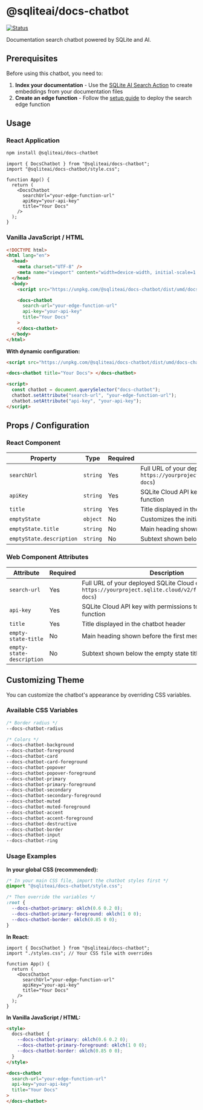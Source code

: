 # @sqliteai/docs-chatbot

[![Status](https://img.shields.io/badge/status-in%20development-yellow)](https://github.com/sqliteai/docs-chatbot)

Documentation search chatbot powered by SQLite and AI.

## Prerequisites

Before using this chatbot, you need to:

1. **Index your documentation** - Use the [SQLite AI Search Action](https://github.com/sqliteai/sqlite-aisearch-action) to create embeddings from your documentation files
2. **Create an edge function** - Follow the [setup guide](https://github.com/sqliteai/sqlite-aisearch-action#create-the-search-edge-function) to deploy the search edge function

## Usage

### React Application

```bash
npm install @sqliteai/docs-chatbot
```

```tsx
import { DocsChatbot } from "@sqliteai/docs-chatbot";
import "@sqliteai/docs-chatbot/style.css";

function App() {
  return (
    <DocsChatbot
      searchUrl="your-edge-function-url"
      apiKey="your-api-key"
      title="Your Docs"
    />
  );
}
```

### Vanilla JavaScript / HTML

```html
<!DOCTYPE html>
<html lang="en">
  <head>
    <meta charset="UTF-8" />
    <meta name="viewport" content="width=device-width, initial-scale=1.0" />
  </head>
  <body>
    <script src="https://unpkg.com/@sqliteai/docs-chatbot/dist/umd/docs-chatbot.min.js"></script>

    <docs-chatbot
      search-url="your-edge-function-url"
      api-key="your-api-key"
      title="Your Docs"
    >
    </docs-chatbot>
  </body>
</html>
```

**With dynamic configuration:**

```html
<script src="https://unpkg.com/@sqliteai/docs-chatbot/dist/umd/docs-chatbot.min.js"></script>

<docs-chatbot title="Your Docs"> </docs-chatbot>

<script>
  const chatbot = document.querySelector("docs-chatbot");
  chatbot.setAttribute("search-url", "your-edge-function-url");
  chatbot.setAttribute("api-key", "your-api-key");
</script>
```

## Props / Configuration

### React Component

| Property                 | Type     | Required | Description                                                                                                                |
| ------------------------ | -------- | -------- | -------------------------------------------------------------------------------------------------------------------------- |
| `searchUrl`              | `string` | Yes      | Full URL of your deployed SQLite Cloud edge function (e.g., `https://yourproject.sqlite.cloud/v2/functions/aisearch-docs`) |
| `apiKey`                 | `string` | Yes      | SQLite Cloud API key with permissions to execute the edge function                                                         |
| `title`                  | `string` | Yes      | Title displayed in the chatbot header                                                                                      |
| `emptyState`             | `object` | No       | Customizes the initial empty state of the chatbot                                                                          |
| `emptyState.title`       | `string` | No       | Main heading shown before the first message                                                                                |
| `emptyState.description` | `string` | No       | Subtext shown below the empty state title                                                                                  |

### Web Component Attributes

| Attribute                 | Required | Description                                                                                                                |
| ------------------------- | -------- | -------------------------------------------------------------------------------------------------------------------------- |
| `search-url`              | Yes      | Full URL of your deployed SQLite Cloud edge function (e.g., `https://yourproject.sqlite.cloud/v2/functions/aisearch-docs`) |
| `api-key`                 | Yes      | SQLite Cloud API key with permissions to execute the edge function                                                         |
| `title`                   | Yes      | Title displayed in the chatbot header                                                                                      |
| `empty-state-title`       | No       | Main heading shown before the first message                                                                                |
| `empty-state-description` | No       | Subtext shown below the empty state title                                                                                  |

## Customizing Theme

You can customize the chatbot's appearance by overriding CSS variables.

### Available CSS Variables

```css
/* Border radius */
--docs-chatbot-radius

/* Colors */
--docs-chatbot-background
--docs-chatbot-foreground
--docs-chatbot-card
--docs-chatbot-card-foreground
--docs-chatbot-popover
--docs-chatbot-popover-foreground
--docs-chatbot-primary
--docs-chatbot-primary-foreground
--docs-chatbot-secondary
--docs-chatbot-secondary-foreground
--docs-chatbot-muted
--docs-chatbot-muted-foreground
--docs-chatbot-accent
--docs-chatbot-accent-foreground
--docs-chatbot-destructive
--docs-chatbot-border
--docs-chatbot-input
--docs-chatbot-ring
```

### Usage Examples

**In your global CSS (recommended):**

```css
/* In your main CSS file, import the chatbot styles first */
@import "@sqliteai/docs-chatbot/style.css";

/* Then override the variables */
:root {
  --docs-chatbot-primary: oklch(0.6 0.2 0);
  --docs-chatbot-primary-foreground: oklch(1 0 0);
  --docs-chatbot-border: oklch(0.85 0 0);
}
```

**In React:**

```tsx
import { DocsChatbot } from "@sqliteai/docs-chatbot";
import "./styles.css"; // Your CSS file with overrides

function App() {
  return (
    <DocsChatbot
      searchUrl="your-edge-function-url"
      apiKey="your-api-key"
      title="Your Docs"
    />
  );
}
```

**In Vanilla JavaScript / HTML:**

```html
<style>
  docs-chatbot {
    --docs-chatbot-primary: oklch(0.6 0.2 0);
    --docs-chatbot-primary-foreground: oklch(1 0 0);
    --docs-chatbot-border: oklch(0.85 0 0);
  }
</style>

<docs-chatbot
  search-url="your-edge-function-url"
  api-key="your-api-key"
  title="Your Docs"
>
</docs-chatbot>
```
